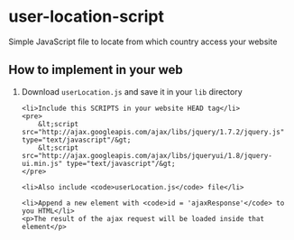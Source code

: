 # user-location-script

Simple JavaScript file to locate from which country access your website


## How to implement in your web

<ol>
	<li>Download <code>userLocation.js</code> and save it in your <code>lib</code> directory</li>

	<li>Include this SCRIPTS in your website HEAD tag</li>
	<pre>
		&lt;script src="http://ajax.googleapis.com/ajax/libs/jquery/1.7.2/jquery.js" type="text/javascript"/&gt;
    	&lt;script src="http://ajax.googleapis.com/ajax/libs/jqueryui/1.8/jquery-ui.min.js" type="text/javascript"/&gt;
	</pre>

	<li>Also include <code>userLocation.js</code> file</li>

	<li>Append a new element with <code>id = 'ajaxResponse'</code> to you HTML</li>
	<p>The result of the ajax request will be loaded inside that element</p>
	
</ol>
